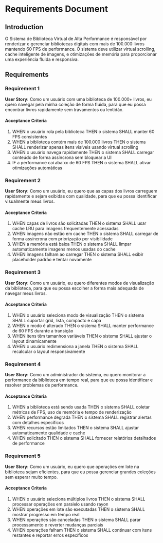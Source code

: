 # Requirements Document

## Introduction

O Sistema de Biblioteca Virtual de Alta Performance é responsável por renderizar e gerenciar bibliotecas digitais com mais de 100.000 livros mantendo 60 FPS de performance. O sistema deve utilizar virtual scrolling, cache inteligente de imagens, e otimizações de memória para proporcionar uma experiência fluida e responsiva.

## Requirements

### Requirement 1

**User Story:** Como um usuário com uma biblioteca de 100.000+ livros, eu quero navegar pela minha coleção de forma fluida, para que eu possa encontrar livros rapidamente sem travamentos ou lentidão.

#### Acceptance Criteria

1. WHEN o usuário rola pela biblioteca THEN o sistema SHALL manter 60 FPS consistentes
2. WHEN a biblioteca contém mais de 100.000 livros THEN o sistema SHALL renderizar apenas itens visíveis usando virtual scrolling
3. WHEN o usuário navega rapidamente THEN o sistema SHALL carregar conteúdo de forma assíncrona sem bloquear a UI
4. IF a performance cai abaixo de 60 FPS THEN o sistema SHALL ativar otimizações automáticas

### Requirement 2

**User Story:** Como um usuário, eu quero que as capas dos livros carreguem rapidamente e sejam exibidas com qualidade, para que eu possa identificar visualmente meus livros.

#### Acceptance Criteria

1. WHEN capas de livros são solicitadas THEN o sistema SHALL usar cache LRU para imagens frequentemente acessadas
2. WHEN imagens não estão em cache THEN o sistema SHALL carregar de forma assíncrona com priorização por visibilidade
3. WHEN a memória está baixa THEN o sistema SHALL limpar automaticamente imagens menos usadas do cache
4. WHEN imagens falham ao carregar THEN o sistema SHALL exibir placeholder padrão e tentar novamente

### Requirement 3

**User Story:** Como um usuário, eu quero diferentes modos de visualização da biblioteca, para que eu possa escolher a forma mais adequada de navegar meus livros.

#### Acceptance Criteria

1. WHEN o usuário seleciona modo de visualização THEN o sistema SHALL suportar grid, lista, compacto e capa
2. WHEN o modo é alterado THEN o sistema SHALL manter performance de 60 FPS durante a transição
3. WHEN itens têm tamanhos variáveis THEN o sistema SHALL ajustar o layout dinamicamente
4. WHEN o usuário redimensiona a janela THEN o sistema SHALL recalcular o layout responsivamente

### Requirement 4

**User Story:** Como um administrador do sistema, eu quero monitorar a performance da biblioteca em tempo real, para que eu possa identificar e resolver problemas de performance.

#### Acceptance Criteria

1. WHEN a biblioteca está sendo usada THEN o sistema SHALL coletar métricas de FPS, uso de memória e tempo de renderização
2. WHEN performance degrada THEN o sistema SHALL registrar alertas com detalhes específicos
3. WHEN recursos estão limitados THEN o sistema SHALL ajustar automaticamente qualidade e cache
4. WHEN solicitado THEN o sistema SHALL fornecer relatórios detalhados de performance

### Requirement 5

**User Story:** Como um usuário, eu quero que operações em lote na biblioteca sejam eficientes, para que eu possa gerenciar grandes coleções sem esperar muito tempo.

#### Acceptance Criteria

1. WHEN o usuário seleciona múltiplos livros THEN o sistema SHALL processar operações em paralelo usando rayon
2. WHEN operações em lote são executadas THEN o sistema SHALL mostrar progresso em tempo real
3. WHEN operações são canceladas THEN o sistema SHALL parar processamento e reverter mudanças parciais
4. WHEN operações falham THEN o sistema SHALL continuar com itens restantes e reportar erros específicos